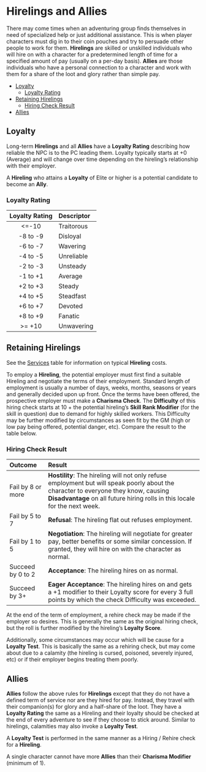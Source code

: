# Hirelings and Allies
There may come times when an adventuring group finds themselves in need of specialized help or just additional assistance.  This is when player characters must dig in to their coin pouches and try to persuade other people to work for them.  **Hirelings** are skilled or unskilled individuals who will hire on with a character for a predetermined length of time for a specified amount of pay (usually on a per-day basis).  **Allies** are those individuals who have a personal connection to a character and work with them for a share of the loot and glory rather than simple pay.
- [Loyalty](#Loyalty)
	- [Loyalty Rating](#Loyalty%20Rating)
- [Retaining Hirelings](#Retaining%20Hirelings)
	- [Hiring Check Result](#Hiring%20Check%20Result)
- [Allies](#Allies)

## Loyalty
Long-term **Hirelings** and all **Allies** have a **Loyalty Rating** describing how reliable the NPC is to the PC leading them.  Loyalty typically starts at +0 (Average) and will change over time depending on the hireling’s relationship with their employer.

A **Hireling** who attains a **Loyalty** of Elite or higher is a potential candidate to become an **Ally**.

### Loyalty Rating
| Loyalty Rating | Descriptor |
|:--------------:|:-----------|
| <=-10          | Traitorous |
| -8 to -9       | Disloyal   |
| -6 to -7       | Wavering   |
| -4 to -5       | Unreliable |
| -2 to -3       | Unsteady   |
| -1 to +1       | Average    |
| +2 to +3       | Steady     |
| +4 to +5       | Steadfast  |
| +6 to +7       | Devoted    |
| +8 to +9       | Fanatic    |
| >= +10         | Unwavering |

## Retaining Hirelings
See the [Services](EncumbranceAndEquipment.md#services) table for information on typical **Hireling** costs.

To employ a **Hireling**, the potential employer must first find a suitable Hireling and negotiate the terms of their employment.  Standard length of employment is usually a number of days, weeks, months, seasons or years and generally decided upon up front.  Once the terms have been offered, the prospective employer must make a **Charisma Check**.  The **Difficulty** of this hiring check starts at 10 + the potential hireling’s **Skill Rank Modifier** (for the skill in question) due to demand for highly skilled workers.  This Difficulty may be further modified by circumstances as seen fit by the GM (high or low pay being offered, potential danger, etc).  Compare the result to the table below.

### Hiring Check Result
| Outcome           | Result |
|:------------------|:-------|
| Fail by 8 or more | **Hostility**: The hireling will not only refuse employment but will speak poorly about the character to everyone they know, causing **Disadvantage** on all future hiring rolls in this locale for the next week. |
| Fail by 5 to 7    | **Refusal**: The hireling flat out refuses employment. |
| Fail by 1 to 5    | **Negotiation**: The hireling will negotiate for greater pay, better benefits or some similar concession. If granted, they will hire on with the character as normal. |
| Succeed by 0 to 2 | **Acceptance**: The hireling hires on as normal. |
| Succeed by 3+     | **Eager Acceptance**: The hireling hires on and gets a +1 modifier to their Loyalty score for every 3 full points by which the check Difficulty was exceeded. |

At the end of the term of employment, a rehire check may be made if the employer so desires.  This is generally the same as the original hiring check, but the roll is further modified by the hireling’s **Loyalty Score**.

Additionally, some circumstances may occur which will be cause for a **Loyalty Test**.  This is basically the same as a rehiring check, but may come about due to a calamity (the hireling is cursed, poisoned, severely injured, etc) or if their employer begins treating them poorly.

## Allies
**Allies** follow the above rules for **Hirelings** except that they do not have a defined term of service nor are they hired for pay.  Instead, they travel with their companion(s) for glory and a half-share of the loot.  They have a **Loyalty Rating** the same as a Hireling and their loyalty should be checked at the end of every adventure to see if they choose to stick around.  Similar to hirelings, calamities may also invoke a **Loyalty Test**.

A **Loyalty Test** is performed in the same manner as a Hiring / Rehire check for a **Hireling**.

A single character cannot have more **Allies** than their **Charisma Modifier** (minimum of 1).
